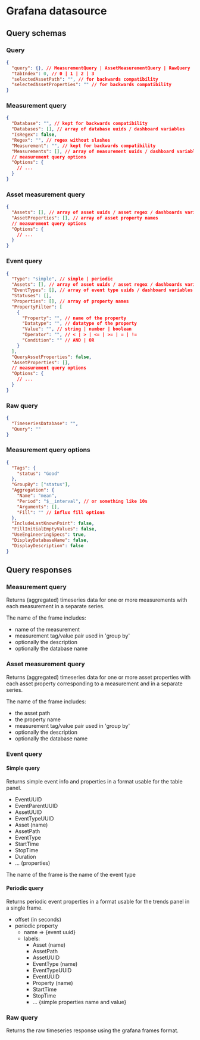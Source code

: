 # Grafana datasource

## Query schemas

### Query

```json
{
  "query": {}, // MeasurementQuery | AssetMeasurementQuery | RawQuery | EventQuery
  "tabIndex": 0, // 0 | 1 | 2 | 3
  "selectedAssetPath": "", // for backwards compatibility
  "selectedAssetProperties": "" // for backwards compatibility
}
```

### Measurement query

```json
{
  "Database": "", // kept for backwards compatibility
  "Databases": [], // array of database uuids / dashboard variables
  "IsRegex": false,
  "Regex": "", // regex without slashes
  "Measurement": "", // kept for backwards compatibility
  "Measurements": [], // array of measurement uuids / dashboard variables
  // measurement query options
  "Options": {
    // ...
  }
}
```

### Asset measurement query

```json
{
  "Assets": [], // array of asset uuids / asset regex / dashboards variables
  "AssetProperties": [], // array of asset property names
  // measurement query options
  "Options": {
    // ...
  }
}
```

### Event query

```json
{
  "Type": "simple", // simple | periodic
  "Assets": [], // array of asset uuids / asset regex / dashboards variables
  "EventTypes": [], // array of event type uuids / dashboard variables
  "Statuses": [],
  "Properties": [], // array of property names
  "PropertyFilter": [
    {
      "Property": "", // name of the property
      "Datatype": "", // datatype of the property
      "Value": "", // string | number | boolean
      "Operator": "", // < | > | <= | >= | = | !=
      "Condition": "" // AND | OR
    }
  ],
  "QueryAssetProperties": false,
  "AssetProperties": [],
  // measurement query options
  "Options": {
    // ...
  }
}
```

### Raw query

```json
{
  "TimeseriesDatabase": "",
  "Query": ""
}
```

### Measurement query options

```json
{
  "Tags": {
    "status": "Good"
  },
  "GroupBy": ["status"],
  "Aggregation": {
    "Name": "mean",
    "Period": "$__interval", // or something like 10s
    "Arguments": [],
    "Fill": "" // influx fill options
  },
  "IncludeLastKnownPoint": false,
  "FillInitialEmptyValues": false,
  "UseEngineeringSpecs": true,
  "DisplayDatabaseName": false,
  "DisplayDescription": false
}
```

## Query responses

### Measurement query

Returns (aggregated) timeseries data for one or more measurements with each measurement in a separate series.

The name of the frame includes:

- name of the measurement
- measurement tag/value pair used in 'group by'
- optionally the description
- optionally the database name

### Asset measurement query

Returns (aggregated) timeseries data for one or more asset properties with each asset property corresponding to a measurement and in a separate series.

The name of the frame includes:

- the asset path
- the property name
- measurement tag/value pair used in 'group by'
- optionally the description
- optionally the database name

### Event query

#### Simple query

Returns simple event info and properties in a format usable for the table panel.

- EventUUID
- EventParentUUID
- AssetUUID
- EventTypeUUID
- Asset (name)
- AssetPath
- EventType
- StartTime
- StopTime
- Duration
- ... (properties)

The name of the frame is the name of the event type

#### Periodic query

Returns periodic event properties in a format usable for the trends panel in a single frame.

- offset (in seconds)
- periodic property
  - name => {event uuid}
  - labels:
    - Asset (name)
    - AssetPath
    - AssetUUID
    - EventType (name)
    - EventTypeUUID
    - EventUUID
    - Property (name)
    - StartTime
    - StopTime
    - ... {simple properties name and value}

### Raw query

Returns the raw timeseries response using the grafana frames format.
